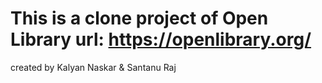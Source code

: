# This is a clone project of Open Library url: https://openlibrary.org/

created by Kalyan Naskar & Santanu Raj